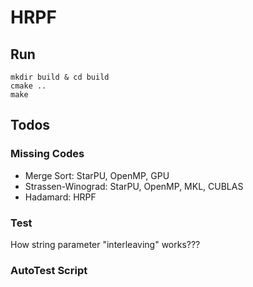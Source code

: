 # HRPF

## Run

```shell
mkdir build & cd build
cmake ..
make
```

## Todos

### Missing Codes

- Merge Sort: StarPU, OpenMP, GPU
- Strassen-Winograd: StarPU, OpenMP, MKL, CUBLAS
- Hadamard: HRPF

### Test

How string parameter "interleaving" works???

### AutoTest Script

